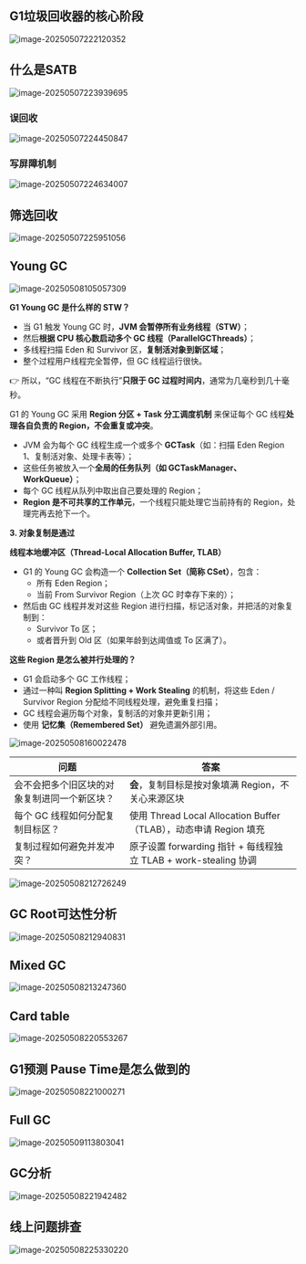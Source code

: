 ## G1垃圾回收器的核心阶段

![image-20250507222120352](image/image-20250507222120352.png)

## 什么是SATB

![image-20250507223939695](image/image-20250507223939695.png)

### 误回收

![image-20250507224450847](image/image-20250507224450847.png)

### 写屏障机制

![image-20250507224634007](image/image-20250507224634007.png)

## 筛选回收

![image-20250507225951056](image/image-20250507225951056.png)

## Young GC

![image-20250508105057309](image/image-20250508105057309.png)

**G1 Young GC 是什么样的 STW？**

- 当 G1 触发 Young GC 时，**JVM 会暂停所有业务线程（STW）**；
- 然后**根据 CPU 核心数启动多个 GC 线程（ParallelGCThreads）**；
- 多线程扫描 Eden 和 Survivor 区，**复制活对象到新区域**；
- 整个过程用户线程完全暂停，但 GC 线程运行很快。

👉 所以，“GC 线程在不断执行”**只限于 GC 过程时间内**，通常为几毫秒到几十毫秒。

G1 的 Young GC 采用 **Region 分区 + Task 分工调度机制** 来保证每个 GC 线程**处理各自负责的 Region，不会重复或冲突**。

- JVM 会为每个 GC 线程生成一个或多个 **GCTask**（如：扫描 Eden Region 1、复制活对象、处理卡表等）；
- 这些任务被放入一个**全局的任务队列（如 GCTaskManager、WorkQueue）**；
- 每个 GC 线程从队列中取出自己要处理的 Region；
- **Region 是不可共享的工作单元**，一个线程只能处理它当前持有的 Region，处理完再去抢下一个。



**3. 对象复制是通过** 

**线程本地缓冲区（Thread-Local Allocation Buffer, TLAB）**

- G1 的 Young GC 会构造一个 **Collection Set（简称 CSet）**，包含：
  - 所有 Eden Region；
  - 当前 From Survivor Region（上次 GC 时幸存下来的）；
- 然后由 GC 线程并发对这些 Region 进行扫描，标记活对象，并把活的对象复制到：
  - Survivor To 区；
  - 或者晋升到 Old 区（如果年龄到达阈值或 To 区满了）。

**这些 Region 是怎么被并行处理的？**

- G1 会启动多个 GC 工作线程；
- 通过一种叫 **Region Splitting + Work Stealing** 的机制，将这些 Eden / Survivor Region 分配给不同线程处理，避免重复扫描；
- GC 线程会遍历每个对象，复制活的对象并更新引用；
- 使用 **记忆集（Remembered Set）** 避免遗漏外部引用。

![image-20250508160022478](image/image-20250508160022478.png)

| **问题**                                     | **答案**                                                     |
| -------------------------------------------- | ------------------------------------------------------------ |
| 会不会把多个旧区块的对象复制进同一个新区块？ | **会**，复制目标是按对象填满 Region，不关心来源区块          |
| 每个 GC 线程如何分配复制目标区？             | 使用 Thread Local Allocation Buffer（TLAB），动态申请 Region 填充 |
| 复制过程如何避免并发冲突？                   | 原子设置 forwarding 指针 + 每线程独立 TLAB + work-stealing 协调 |

![image-20250508212726249](image/image-20250508212726249.png)

## GC Root可达性分析

![image-20250508212940831](image/image-20250508212940831.png)

## Mixed GC

![image-20250508213247360](image/image-20250508213247360.png)

## Card table

![image-20250508220553267](image/image-20250508220553267.png)

## G1预测 Pause Time是怎么做到的

![image-20250508221000271](image/image-20250508221000271.png)

## Full GC

![image-20250509113803041](image/image-20250509113803041.png)

## GC分析

![image-20250508221942482](image/image-20250508221942482.png)

## 线上问题排查

![image-20250508225330220](image/image-20250508225330220.png)